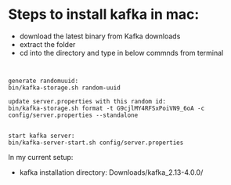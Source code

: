 # Steps to install kafka in mac:

- download the latest binary from Kafka downloads
- extract the folder
- cd into the directory and type in below commnds from terminal

```unix


generate randomuuid:
bin/kafka-storage.sh random-uuid

update server.properties with this random id:
bin/kafka-storage.sh format -t G9cjlMY4RFSxPoiVN9_6oA -c config/server.properties --standalone


start kafka server:
bin/kafka-server-start.sh config/server.properties
```

In my current setup:
- kafka installation directory: Downloads/kafka_2.13-4.0.0/
